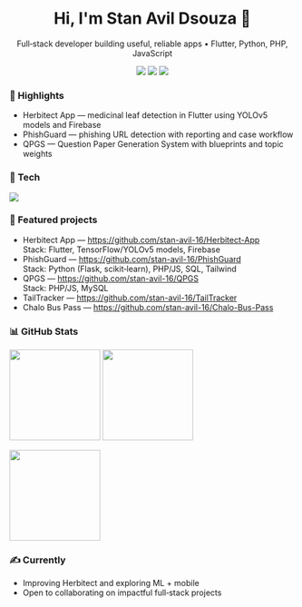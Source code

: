 <h1 align="center">Hi, I'm Stan Avil Dsouza 👋</h1>
<p align="center">Full‑stack developer building useful, reliable apps • Flutter, Python, PHP, JavaScript</p>

<p align="center">
  <a href="mailto:avilstan1@gmail.com"><img src="https://img.shields.io/badge/Email-avilstan1%40gmail.com-blue?style=for-the-badge"></a>
  <a href="https://www.linkedin.com/in/stan-avil-dsouza-16"><img src="https://img.shields.io/badge/LinkedIn-Stan%20Avil%20Dsouza-0A66C2?style=for-the-badge&logo=linkedin&logoColor=white"></a>
  <a href="https://github.com/stan-avil-16?tab=repositories"><img src="https://img.shields.io/badge/GitHub-@stan--avil--16-181717?style=for-the-badge&logo=github&logoColor=white"></a>
</p>

### 🚀 Highlights
- Herbitect App — medicinal leaf detection in Flutter using YOLOv5 models and Firebase
- PhishGuard — phishing URL detection with reporting and case workflow
- QPGS — Question Paper Generation System with blueprints and topic weights

### 🧰 Tech
<p>
  <img src="https://skillicons.dev/icons?i=python,dart,flutter,js,php,java,cs,cpp,flask,tensorflow,html,css,tailwind,bootstrap,firebase,mysql,mongodb,git&perline=9" />
</p>

### 🔗 Featured projects
- Herbitect App — https://github.com/stan-avil-16/Herbitect-App  
  Stack: Flutter, TensorFlow/YOLOv5 models, Firebase
- PhishGuard — https://github.com/stan-avil-16/PhishGuard  
  Stack: Python (Flask, scikit‑learn), PHP/JS, SQL, Tailwind
- QPGS — https://github.com/stan-avil-16/QPGS  
  Stack: PHP/JS, MySQL
- TailTracker — https://github.com/stan-avil-16/TailTracker
- Chalo Bus Pass — https://github.com/stan-avil-16/Chalo-Bus-Pass

### 📊 GitHub Stats
<p>
  <img height="160" src="https://github-readme-stats-sigma-five.vercel.app/api?username=stan-avil-16&show_icons=true&theme=tokyonight&hide_border=true&cache_seconds=21600" />
  <img height="160" src="https://github-readme-stats-sigma-five.vercel.app/api/top-langs/?username=stan-avil-16&layout=compact&theme=tokyonight&hide_border=true&cache_seconds=21600" />
</p>
<p>
  <img height="160" src="https://streak-stats.demolab.com?user=stan-avil-16&theme=tokyonight&hide_border=true" />
</p>

### ✍️ Currently
- Improving Herbitect and exploring ML + mobile
- Open to collaborating on impactful full‑stack projects

